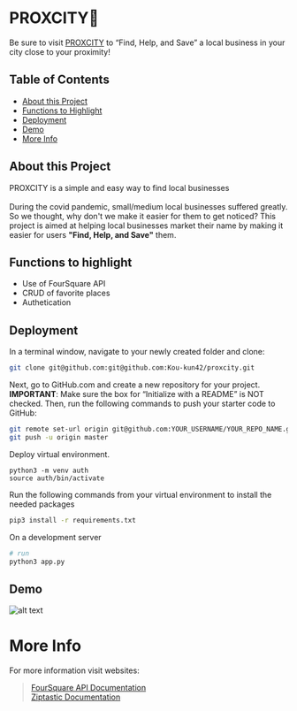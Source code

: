 # PROXCITY📍
Be sure to visit [PROXCITY](https://proxcity-app.herokuapp.com/) to “Find, Help, and Save” a local business in your city close to your proximity!


 ## Table of Contents
 * [About this Project](#about-this-project)
 * [Functions to Highlight](#functions-to-highlight)
 * [Deployment](#deployment)
 * [Demo](#demo)
 * [More Info](#more-info)
 
## About this Project
PROXCITY is a simple and easy way to find local businesses 
<br><br>
During the covid pandemic, small/medium local businesses suffered greatly. So we thought, why don't we make it easier for them to get noticed? This project is aimed at helping local businesses market their name by making it easier for users <b>"Find, Help, and Save"</b> them. 

## Functions to highlight
* Use of FourSquare API
* CRUD of favorite places
* Authetication


## Deployment
In a terminal window, navigate to your newly created folder and clone:
```bash
git clone git@github.com:git@github.com:Kou-kun42/proxcity.git
```
Next, go to GitHub.com and create a new repository for your project. <b>IMPORTANT</b>: Make sure the box for “Initialize with a README” is NOT checked. Then, run the following commands to push your starter code to GitHub:

```bash
git remote set-url origin git@github.com:YOUR_USERNAME/YOUR_REPO_NAME.git
git push -u origin master
```

Deploy virtual environment.
```
python3 -m venv auth
source auth/bin/activate
```

Run the following commands from your virtual environment to install the needed packages
```bash 
pip3 install -r requirements.txt
```

On a development server
```bash 
# run
python3 app.py
```

## Demo
![alt text](2_28_gif.gif "Demo Giphy")

# More Info
For more information visit websites:
> [FourSquare API Documentation](https://developer.foursquare.com/docs/places-api/)<br>
> [Ziptastic Documentation](http://ziptasticapi.com/)

